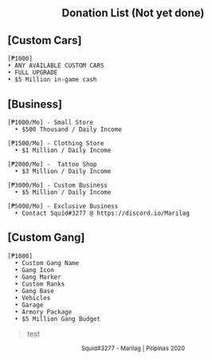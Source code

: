 <center> <h2> Donation List (Not yet done) </h2> </center>

## [Custom Cars]

```
[₱1000]
• ANY AVAILABLE CUSTOM CARS
• FULL UPGRADE
• $5 Million in-game cash
```
## [Business]

```
[₱1000/Mo] - Small Store
  • $500 Thousand / Daily Income

[₱1500/Mo] - Clothing Store
  • $1 Million / Daily Income

[₱2000/Mo] -  Tattoo Shop
  • $3 Million / Daily Income

[₱3000/Mo] - Custom Business
  • $5 Million / Daily Income

[₱5000/Mo] - Exclusive Business
  • Contact Squíd#3277 @ https://discord.io/Marilag
```
## [Custom Gang]

```
[₱1000]
  • Custom Gang Name
  • Gang Icon
  • Gang Marker
  • Custom Ranks
  • Gang Base
  • Vehicles
  • Garage
  • Armory Package
  • $5 Million Gang Budget
```

>test

<center> <sup>Squíd#3277 - Marilag | Pilipinas 2020</sup> </center>

